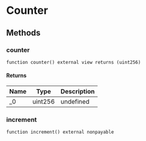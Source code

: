 # Counter









## Methods

### counter

```solidity
function counter() external view returns (uint256)
```






#### Returns

| Name | Type | Description |
|---|---|---|
| _0 | uint256 | undefined |

### increment

```solidity
function increment() external nonpayable
```









